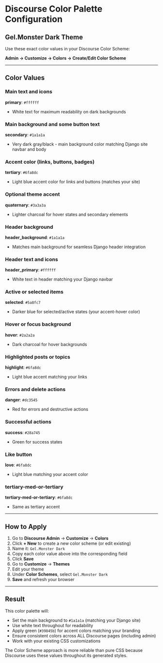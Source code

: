 # Discourse Color Palette Configuration
## Gel.Monster Dark Theme

Use these exact color values in your Discourse Color Scheme:

**Admin → Customize → Colors → Create/Edit Color Scheme**

---

## Color Values

### Main text and icons
**primary**: `#ffffff`
- White text for maximum readability on dark backgrounds

### Main background and some button text
**secondary**: `#1a1a1a`
- Very dark gray/black - main background color matching Django site navbar and body

### Accent color (links, buttons, badges)
**tertiary**: `#6fa8dc`
- Light blue accent color for links and buttons (matches your site)

### Optional theme accent
**quaternary**: `#3a3a3a`
- Lighter charcoal for hover states and secondary elements

### Header background
**header_background**: `#1a1a1a`
- Matches main background for seamless Django header integration

### Header text and icons
**header_primary**: `#ffffff`
- White text in header matching your Django navbar

### Active or selected items
**selected**: `#5a8fc7`
- Darker blue for selected/active states (your accent-hover color)

### Hover or focus background
**hover**: `#2a2a2a`
- Dark charcoal for hover backgrounds

### Highlighted posts or topics
**highlight**: `#6fa8dc`
- Light blue accent matching your links

### Errors and delete actions
**danger**: `#dc3545`
- Red for errors and destructive actions

### Successful actions
**success**: `#28a745`
- Green for success states

### Like button
**love**: `#6fa8dc`
- Light blue matching your accent color

### tertiary-med-or-tertiary
**tertiary-med-or-tertiary**: `#6fa8dc`
- Same as tertiary accent

---

## How to Apply

1. Go to **Discourse Admin** → **Customize** → **Colors**
2. Click **+ New** to create a new color scheme (or edit existing)
3. Name it: `Gel.Monster Dark`
4. Copy each color value above into the corresponding field
5. Click **Save**
6. Go to **Customize** → **Themes**
7. Edit your theme
8. Under **Color Schemes**, select `Gel.Monster Dark`
9. **Save** and refresh your browser

---

## Result

This color palette will:
- Set the main background to `#1a1a1a` (matching your Django site)
- Use white text throughout for readability
- Apply green (`#39845b`) for accent colors matching your branding
- Ensure consistent colors across ALL Discourse pages (including admin)
- Work with your existing CSS customizations

The Color Scheme approach is more reliable than pure CSS because Discourse uses these values throughout its generated styles.
